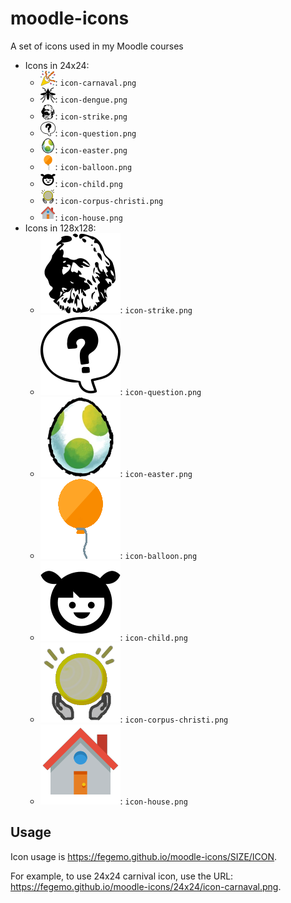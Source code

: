 # moodle-icons
A set of icons used in my Moodle courses

- Icons in 24x24:
  - ![Carnival icon](24x24/icon-carnaval.png): `icon-carnaval.png`
  - ![Dengue mosquito icon](24x24/icon-dengue.png): `icon-dengue.png`
  - ![Strike icon](24x24/icon-strike.png): `icon-strike.png`
  - ![Question mark icon](24x24/icon-question.png): `icon-question.png`
  - ![Yoshi's egg icon](24x24/icon-easter.png): `icon-easter.png`
  - ![Balloon icon](24x24/icon-balloon.png): `icon-balloon.png`
  - ![Child icon](24x24/icon-child.png): `icon-child.png`
  - ![Corpus Christi icon](24x24/icon-corpus-christi.png): `icon-corpus-christi.png`
  - ![House icon](24x24/icon-house.png): `icon-house.png`
- Icons in 128x128:
  - ![Strike icon](128x128/icon-strike.png): `icon-strike.png`
  - ![Question mark icon](128x128/icon-question.png): `icon-question.png`
  - ![Yoshi's egg icon](128x128/icon-easter.png): `icon-easter.png`
  - ![Balloon icon](128x128/icon-balloon.png): `icon-balloon.png`
  - ![Child icon](128x128/icon-child.png): `icon-child.png`
  - ![Corpus Christi icon](128x128/icon-corpus-christi.png): `icon-corpus-christi.png`
  - ![House icon](128x128/icon-house.png): `icon-house.png`

## Usage

Icon usage is https://fegemo.github.io/moodle-icons/SIZE/ICON.

For example, to use 24x24 carnival icon, use the URL:
https://fegemo.github.io/moodle-icons/24x24/icon-carnaval.png.
